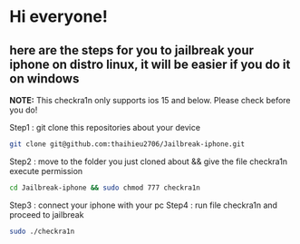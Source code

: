# Hi everyone!
## here are the steps for you to jailbreak your iphone on distro linux, it will be easier if you do it on windows
**NOTE:** This checkra1n only supports ios 15 and below. Please check before you do!

Step1 : git clone this repositories about your device
```sh
git clone git@github.com:thaihieu2706/Jailbreak-iphone.git 
```
Step2 : move to the folder you just cloned about && give the file checkra1n execute permission
```sh
cd Jailbreak-iphone && sudo chmod 777 checkra1n
```
Step3 : connect your iphone with your pc
Step4 : run file checkra1n and proceed to jailbreak
```sh
sudo ./checkra1n
```

